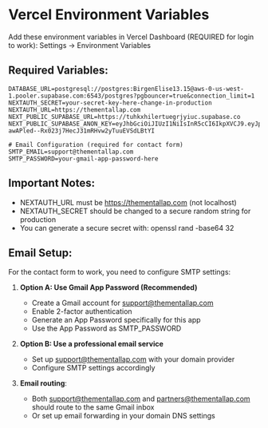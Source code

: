 # Vercel Environment Variables

Add these environment variables in Vercel Dashboard (REQUIRED for login to work):
Settings → Environment Variables

## Required Variables:

```
DATABASE_URL=postgresql://postgres:BirgenElise13.15@aws-0-us-west-1.pooler.supabase.com:6543/postgres?pgbouncer=true&connection_limit=1
NEXTAUTH_SECRET=your-secret-key-here-change-in-production
NEXTAUTH_URL=https://thementallap.com
NEXT_PUBLIC_SUPABASE_URL=https://tuhkxhilertuegrjyiuc.supabase.co
NEXT_PUBLIC_SUPABASE_ANON_KEY=eyJhbGciOiJIUzI1NiIsInR5cCI6IkpXVCJ9.eyJpc3MiOiJzdXBhYmFzZSIsInJlZiI6InR1aGt4aGlsZXJ0dWVncmp5aXVjIiwicm9sZSI6ImFub24iLCJpYXQiOjE3NTkxMDUwNjEsImV4cCI6MjA3NDY4MTA2MX0.S-awAPled--Rx023j7HecJ31mRHvw2yTuuEVSdLBtYI

# Email Configuration (required for contact form)
SMTP_EMAIL=support@thementallap.com
SMTP_PASSWORD=your-gmail-app-password-here
```

## Important Notes:
- NEXTAUTH_URL must be https://thementallap.com (not localhost)
- NEXTAUTH_SECRET should be changed to a secure random string for production
- You can generate a secure secret with: openssl rand -base64 32

## Email Setup:
For the contact form to work, you need to configure SMTP settings:

1. **Option A: Use Gmail App Password (Recommended)**
   - Create a Gmail account for support@thementallap.com
   - Enable 2-factor authentication
   - Generate an App Password specifically for this app
   - Use the App Password as SMTP_PASSWORD

2. **Option B: Use a professional email service**
   - Set up support@thementallap.com with your domain provider
   - Configure SMTP settings accordingly

3. **Email routing**:
   - Both support@thementallap.com and partners@thementallap.com should route to the same Gmail inbox
   - Or set up email forwarding in your domain DNS settings